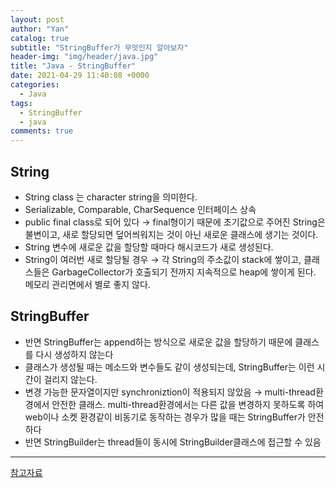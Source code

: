 ```yaml
---
layout: post
author: "Yan"
catalog: true
subtitle: "StringBuffer가 무엇인지 알아보자"
header-img: "img/header/java.jpg"
title: "Java - StringBuffer"
date: 2021-04-29 11:40:08 +0000
categories:
  - Java
tags:
  - StringBuffer
  - java
comments: true
---
```


## String

- String class 는 character string을 의미한다.
- Serializable, Comparable, CharSequence 인터페이스 상속
- public final class로 되어 있다 → final형이기 때문에 초기값으로 주어진 String은 불변이고, 새로 할당되면 덮어씌워지는 것이 아닌 새로운 클래스에 생기는 것이다.
- String 변수에 새로운 값을 할당할 때마다 해시코드가 새로 생성된다.
- String이 여러번 새로 할당될 경우 → 각 String의 주소값이 stack에 쌓이고, 클래스들은 GarbageCollector가 호출되기 전까지 지속적으로 heap에 쌓이게 된다. 메모리 관리면에서 별로 좋지 않다.

## StringBuffer

- 반면 StringBuffer는 append하는 방식으로 새로운 값을 할당하기 때문에 클래스를 다시 생성하지 않는다
- 클래스가 생성될 때는 메소드와 변수들도 같이 생성되는데, StringBuffer는 이런 시간이 걸리지 않는다.
- 변경 가능한 문자열이지만 synchroniztion이 적용되지 않았음 → multi-thread환경에서 안전한 클래스. multi-thread환경에서는 다른 값을 변경하지 못하도록 하여 web이나 소켓 환경같이 비동기로 동작하는 경우가 많을 때는 StringBuffer가 안전하다
- 반면 StringBuilder는 thread들이 동시에 StringBuilder클래스에 접근할 수 있음

---

[참고자료](https://novemberde.github.io/2017/04/15/String_0.html)
